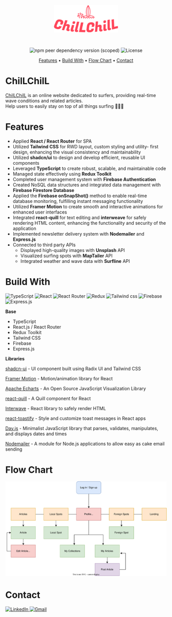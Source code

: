 <div align="center">
  <div >
    <a href="https://chillchill.website" target="blank">
      <img src="./src/assets/logos/logo-red.png" alt="Logo" width="200px">
    </a>
  </div>

&nbsp;

![npm peer dependency version (scoped)](https://img.shields.io/npm/dependency-version/eslint-config-prettier/peer/eslint) ![License](https://img.shields.io/badge/License-MIT-blue)

[Features](#Features) • [Build With](#Build-With) • [Flow Chart](#Flow-Chart) • [Contact](#Contact)

</div>

# ChilLChilL

[ChilLChilL](https://chillchill.website) is an online website dedicated to surfers, providing real-time wave conditions
and related articles.<br/> Help users to easily stay on top of all things surfing 🏄🏼‍♂️

# Features

- Applied **React / React Router** for SPA
- Utilized **Tailwind CSS** for RWD layout, custom styling and utility- first design, enhancing the visual consistency and maintainability
- Utilized **shadcn/ui** to design and develop efficient, reusable UI components
- Leveraged **TypeScript** to create robust, scalable, and maintainable code
- Managed state effectively using **Redux Toolkit**
- Completed user management system with **Firebase Authentication**
- Created NoSQL data structures and integrated data management with **Firebase Firestore Database**
- Applied the **Firebase onSnapShot()** method to enable real-time database monitoring, fulfilling instant messaging functionality
- Utilized **Framer Motion** to create smooth and interactive animations for enhanced user interfaces
- Integrated **react-quill** for text editing and **interweave** for safely rendering HTML content, enhancing the functionality and security of the application
- Implemented newsletter delivery system with **Nodemailer** and **Express.js**
- Connected to third party APIs
  - Displayed high-quality images with **Unsplash** API
  - Visualized surfing spots with **MapTailer** API
  - Integrated weather and wave data with **Surfline** API

# Build With

![TypeScript](https://img.shields.io/badge/TypeScript-3178C6.svg?style=for-the-badge&logo=TypeScript&logoColor=white)
![React](https://img.shields.io/badge/react-%2320232a.svg?style=for-the-badge&logo=react&logoColor=%2361DAFB)
![React Router](https://img.shields.io/badge/React%20Router-CA4245.svg?style=for-the-badge&logo=React-Router&logoColor=white)
![Redux](https://img.shields.io/badge/Redux-764ABC.svg?style=for-the-badge&logo=Redux&logoColor=white)
![Tailwind css](https://img.shields.io/badge/Tailwind%20CSS-06B6D4.svg?style=for-the-badge&logo=Tailwind-CSS&logoColor=white)
![Firebase](https://img.shields.io/badge/Firebase-FFCA28.svg?style=for-the-badge&logo=Firebase&logoColor=black)
![Express.js](https://img.shields.io/badge/Express-000000.svg?style=for-the-badge&logo=Express&logoColor=white)

**Base**

- TypeScript
- React.js / React Router
- Redux Toolkit
- Tailwind CSS
- Firebase
- Express.js

**Libraries**

[shadcn-ui](https://ui.shadcn.com/) - UI component built using Radix UI and Tailwind CSS

[Framer Motion](https://www.framer.com/motion/) - Motion/animation library for React

[Apache Echarts](https://echarts.apache.org/en/index.html) - An Open Source JavaScript Visualization Library

[react-quill](https://github.com/zenoamaro/react-quill) - A Quill component for React

[Interwave](https://www.npmjs.com/package/interweave) - React library to safely render HTML

[react-toastify](https://fkhadra.github.io/react-toastify) - Style and customize toast messages in React apps

[Day.js](https://www.npmjs.com/package/dayjs) - Minimalist JavaScript library that parses, validates, manipulates, and displays dates and times

[Nodemailer](https://nodemailer.com/) - A module for Node.js applications to allow easy as cake email sending

# Flow Chart

![flow chart](./src/assets/images/flow2.drawio.svg)

# Contact

<a href="https://www.linkedin.com/in/andrewchen1119" target="_blank">
  <img src="https://img.shields.io/badge/LinkedIn-0A66C2.svg?style=for-the-badge&logo=LinkedIn&logoColor=white" alt="LinkedIn">
</a>
<a href="mailto:andrew831119work@gmail.com">
  <img src="https://img.shields.io/badge/Gmail-EA4335.svg?style=for-the-badge&logo=Gmail&logoColor=white" alt="Gmail">
</a>
